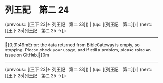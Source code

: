 # 列王記　第二 24

(previous:: [[王下 23|← 列王記　第二 23]]) | (up:: [[列王記　第二]]) | (next:: [[王下 25|列王記　第二 25 →]])

***
[0;31;49mError: the data returned from BibleGateway is empty, so stopping. Please check your usage, and if still a problem, please raise an issue on GitHub.[0m

***

(previous:: [[王下 23|← 列王記　第二 23]]) | (up:: [[列王記　第二]]) | (next:: [[王下 25|列王記　第二 25 →]])
